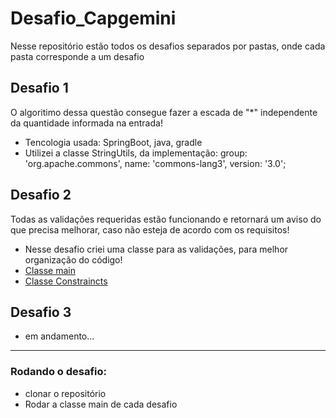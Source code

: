 # Desafio_Capgemini

Nesse repositório estão todos os desafios separados por pastas, onde cada pasta corresponde a um desafio


## Desafio 1 
O algoritimo dessa questão consegue fazer a escada de "*" independente da quantidade informada na entrada! 
- Tencologia usada: SpringBoot, java, gradle
- Utilizei a classe StringUtils, da implementação: group: 'org.apache.commons', name: 'commons-lang3', version: '3.0';

## Desafio 2
Todas as validações requeridas estão funcionando e retornará um aviso do que precisa melhorar, caso não esteja de acordo com os requisitos!
- Nesse desafio criei uma classe para as validações, para melhor organização do código!
- [Classe main](https://github.com/GabrielGPena793/Desafio_Capgemini/blob/main/desafio2/src/com/capgemini/Main.java)
- [Classe Constraincts](https://github.com/GabrielGPena793/Desafio_Capgemini/blob/main/desafio2/src/com/capgemini/Constraints.java)

## Desafio 3
- em andamento...

---
### Rodando o desafio:
- clonar o repositório
- Rodar a classe main de cada desafio
